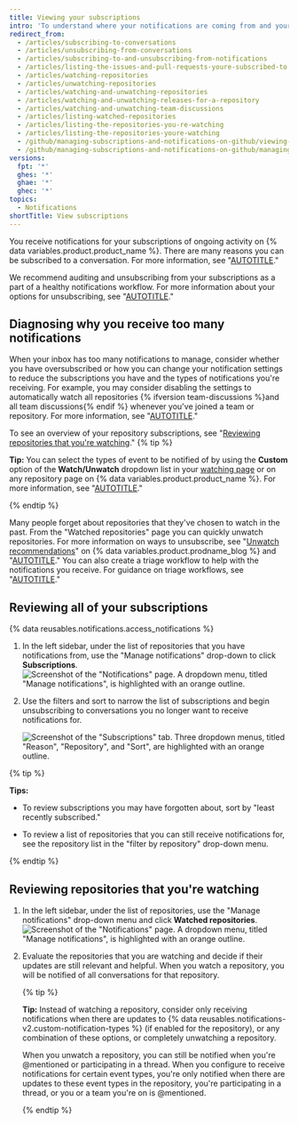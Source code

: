 ```yaml
---
title: Viewing your subscriptions
intro: 'To understand where your notifications are coming from and your notifications volume, we recommend reviewing your subscriptions and watched repositories regularly.'
redirect_from:
  - /articles/subscribing-to-conversations
  - /articles/unsubscribing-from-conversations
  - /articles/subscribing-to-and-unsubscribing-from-notifications
  - /articles/listing-the-issues-and-pull-requests-youre-subscribed-to
  - /articles/watching-repositories
  - /articles/unwatching-repositories
  - /articles/watching-and-unwatching-repositories
  - /articles/watching-and-unwatching-releases-for-a-repository
  - /articles/watching-and-unwatching-team-discussions
  - /articles/listing-watched-repositories
  - /articles/listing-the-repositories-you-re-watching
  - /articles/listing-the-repositories-youre-watching
  - /github/managing-subscriptions-and-notifications-on-github/viewing-your-subscriptions
  - /github/managing-subscriptions-and-notifications-on-github/managing-subscriptions-for-activity-on-github/viewing-your-subscriptions
versions:
  fpt: '*'
  ghes: '*'
  ghae: '*'
  ghec: '*'
topics:
  - Notifications
shortTitle: View subscriptions
---
```

You receive notifications for your subscriptions of ongoing activity on {% data variables.product.product_name %}. There are many reasons you can be subscribed to a conversation. For more information, see "[AUTOTITLE](/account-and-profile/managing-subscriptions-and-notifications-on-github/setting-up-notifications/about-notifications#notifications-and-subscriptions)."

We recommend auditing and unsubscribing from your subscriptions as a part of a healthy notifications workflow. For more information about your options for unsubscribing, see "[AUTOTITLE](/account-and-profile/managing-subscriptions-and-notifications-on-github/managing-subscriptions-for-activity-on-github/managing-your-subscriptions)."

## Diagnosing why you receive too many notifications

When your inbox has too many notifications to manage, consider whether you have oversubscribed or how you can change your notification settings to reduce the subscriptions you have and the types of notifications you're receiving. For example, you may consider disabling the settings to automatically watch all repositories {% ifversion team-discussions %}and all team discussions{% endif %} whenever you've joined a team or repository. For more information, see "[AUTOTITLE](/account-and-profile/managing-subscriptions-and-notifications-on-github/setting-up-notifications/configuring-notifications#automatic-watching)."

To see an overview of your repository subscriptions, see "[Reviewing repositories that you're watching](#reviewing-repositories-that-youre-watching)."
{% tip %}

**Tip:** You can select the types of event to be notified of by using the **Custom** option of the **Watch/Unwatch** dropdown list in your [watching page](https://github.com/watching) or on any repository page on {% data variables.product.product_name %}. For more information, see "[AUTOTITLE](/account-and-profile/managing-subscriptions-and-notifications-on-github/setting-up-notifications/configuring-notifications#configuring-your-watch-settings-for-an-individual-repository)."

{% endtip %}

Many people forget about repositories that they've chosen to watch in the past. From the "Watched repositories" page you can quickly unwatch repositories. For more information on ways to unsubscribe, see "[Unwatch recommendations](https://github.blog/changelog/2020-11-10-unwatch-recommendations/)" on {% data variables.product.prodname_blog %} and "[AUTOTITLE](/account-and-profile/managing-subscriptions-and-notifications-on-github/managing-subscriptions-for-activity-on-github/managing-your-subscriptions)." You can also create a triage workflow to help with the notifications you receive. For guidance on triage workflows, see "[AUTOTITLE](/account-and-profile/managing-subscriptions-and-notifications-on-github/viewing-and-triaging-notifications/customizing-a-workflow-for-triaging-your-notifications)."

## Reviewing all of your subscriptions

{% data reusables.notifications.access_notifications %}
1. In the left sidebar, under the list of repositories that you have notifications from, use the "Manage notifications" drop-down to click **Subscriptions**.
   ![Screenshot of the "Notifications" page. A dropdown menu, titled "Manage notifications", is highlighted with an orange outline.](/assets/images/help/notifications-v2/manage-notifications-options.png)

1. Use the filters and sort to narrow the list of subscriptions and begin unsubscribing to conversations you no longer want to receive notifications for.

   ![Screenshot of the "Subscriptions" tab. Three dropdown menus, titled "Reason", "Repository", and "Sort", are highlighted with an orange outline.](/assets/images/help/notifications-v2/all-subscriptions.png)

{% tip %}

**Tips:**
- To review subscriptions you may have forgotten about, sort by "least recently subscribed."

- To review a list of repositories that you can still receive notifications for, see the repository list in the "filter by repository" drop-down menu.

{% endtip %}

## Reviewing repositories that you're watching

1. In the left sidebar, under the list of repositories, use the "Manage notifications" drop-down menu and click **Watched repositories**.
   ![Screenshot of the "Notifications" page. A dropdown menu, titled "Manage notifications", is highlighted with an orange outline.](/assets/images/help/notifications-v2/manage-notifications-options.png)
1. Evaluate the repositories that you are watching and decide if their updates are still relevant and helpful. When you watch a repository, you will be notified of all conversations for that repository.

   {% tip %}

   **Tip:** Instead of watching a repository, consider only receiving notifications when there are updates to {% data reusables.notifications-v2.custom-notification-types %} (if enabled for the repository), or any combination of these options, or completely unwatching a repository.

   When you unwatch a repository, you can still be notified when you're @mentioned or participating in a thread. When you configure to receive notifications for certain event types, you're only notified when there are updates to these event types in the repository, you're participating in a thread, or you or a team you're on is @mentioned.

   {% endtip %}
